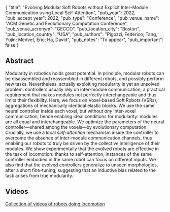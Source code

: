 {
  "title": "Evolving Modular Soft Robots without Explicit Inter-Module Communication using Local Self-Attention",
  "pub_year": 2022,
  "pub_accept_year": 2022,
  "pub_type": "Conference",
  "pub_venue_name": "ACM Genetic and Evolutionary Computation Conference",
  "pub_venue_acronym": "GECCO",
  "pub_location_city": "Boston",
  "pub_location_country": "USA",
  "pub_authors": "Pigozzi, Federico; Tang, Yujin; Medvet, Eric; Ha, David",
  "pub_notes": "To appear",
  "pub_important": false
}

## Abstract
Modularity in robotics holds great potential. In principle, modular robots can be disassembled and reassembled in different robots, and possibly perform new tasks. Nevertheless, actually exploiting modularity is yet an unsolved problem: controllers usually rely on inter-module communication, a practical requirement that makes modules not perfectly interchangeable and thus limits their flexibility. Here, we focus on Voxel-based Soft Robots (VSRs), aggregations of mechanically identical elastic blocks. We use the same neural controller inside each voxel, but without *any* inter-voxel communication, hence enabling ideal conditions for modularity: modules are all equal and interchangeable. We optimize the parameters of the neural controller—shared among the voxels—by evolutionary computation. Crucially, we use a local *self-attention* mechanism inside the controller to overcome the absence of inter-module communication channels, thus enabling our robots to truly be driven by the collective intelligence of their modules. We show experimentally that the evolved robots are effective in the task of locomotion: thanks to self-attention, instances of the same controller embodied in the same robot can focus on different inputs. We also find that the evolved controllers generalize to unseen morphologies, after a short fine-tuning, suggesting that an inductive bias related to the task arises from true modularity.
## Videos
[Collection of videos of robots doing locomotion](https://geccoanon.github.io/)
